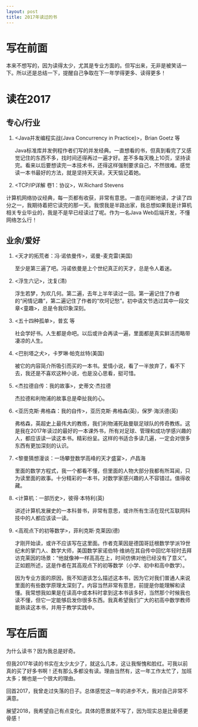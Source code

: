 ```yaml
---
layout: post
title: 2017年读过的书
---
```


# 写在前面
本来不想写的，因为读得太少，尤其是专业方面的。但写出来，无非是被笑话一下。所以还是总结一下，提醒自己争取在下一年学得更多、读得更多！

# 读在2017

## 专心/行业
1. \<Java并发编程实战(Java Concurrency in Practice)\>，Brian Goetz 等

   Java标准库并发例程作者们写的并发经典。一直想看的书，但真到看完了又感觉记住的东西不多，找时间还得再过一遍才好。差不多每天晚上10页，坚持读完。看来以后要想读完一本技术书，还得这样强制要求自己，不然很难。感觉读一本书最好的方法，就是坚持天天读，天天惦记着她。
   
2. \<TCP/IP详解 卷1：协议\>，W.Richard Stevens
   
  计算机网络协议经典，每一页都有收获，非常有意思。一直在间断地读，才读了四分之一，我期待着把它读完的那一天。我恨我是半路出家，我总想如果我是计算机相关专业毕业的，我是不是早已经读过了呢。作为一名Java Web后端开发，不懂网络怎么行！
   
## 业余/爱好
1. \<天才的拓荒者：冯·诺依曼传\>，诺曼-麦克雷(美国)
 
   至少是第三遍了吧。冯诺依曼是上个世纪真正的天才，总是令人着迷。
   
2. \<浮生六记\>，沈复(清)
   
   浮生若梦，为欢几何。第二遍，去年上半年读过一回。第一遍记住了作者的“闲情记趣”，第二遍记住了作者的“坎坷记愁”。初中语文节选过其中一段文章\<童趣\>，总是令我印象深刻。
   
3. \<五十四种孤单\>，普玄 等

   社会学好书。人生都是命吧。以后或许会再读一遍，里面都是真实鲜活而略带凄凉的人生。
   
4. \<巴别塔之犬\>，卡罗琳·帕克丝特(美国)

   被它的内容简介所吸引而买的一本书。爱情小说，看了一半放弃了，看不下去，我还是不喜欢这种小说，也是没心思看，挺可惜。
  
5. \<杰拉德自传：我的故事\>，史蒂文·杰拉德

   杰拉德和利物浦的故事总是牵扯我的心。
  
6. \<亚历克斯·弗格森：我的自传\>，亚历克斯·弗格森(英)，保罗·海沃德(英)

   弗格森，英超史上最伟大的教练，我们利物浦死敌曼联足球队的传奇教练。这是我在2017年读过的最好的一本课外书，所有对足球、管理和成功学感兴趣的人，都应该读一读这本书。精彩纷呈。这样的书适合多读几遍，一定会对很多东西有更加深刻的认识。
  
7. \<黎曼猜想漫谈：一场攀登数学高峰的天才盛宴\>，卢昌海
   
   里面的数学方程式，我一个都看不懂，但里面的人物大部分我都有所耳闻，只为读里面的故事。十分精彩的一本书，对数学家感兴趣的人不容错过。值得收藏。
   
8. \<计算机：一部历史\>，彼得·本特利(英)

   讲述计算机发展史的一本科普书，非常有意思，或许所有生活在现代互联网科技中的人都应该读一读。

9. \<高观点下的初等数学\>，菲利克斯·克莱因(德)

   才刚开始读，或许不应该写在这里面。作者克莱因是德国哥廷根数学学派19世纪末的掌门人、数学大师，美国数学家诺伯特·维纳在其自传中回忆年轻时去拜访克莱因的场景：“他就像神一样高高在上，时间仿佛对他已经没有了意义”。正如题所述，这是作者在其高观点下的初等数学（小学、初中和高中数学）。
   
   因为专业方面的原因，我不知道该怎么描述这本书，因为它对我们普通人来说里面的有些数学原理太深刻了。内容当然非常有意思，前提是你能理解和读懂。我常想我如果是在读高中或本科时拿到这本书该多好，当然那个时候我也读不懂，但它一定能够启发你很多东西。我真希望我们广大的初高中数学教师能熟读这本书，并用于教学实践中。
   

# 写在后面

为什么读书？因为我总是好奇。

但我2017年读的书实在太少太少了，就这么几本，这让我惭愧和脸红。可我以前真的买了好多书啊！还有那么多都没有读。理由当然有，这一年工作太忙了，加班太多；懒也是一个很大的理由。

回首2017，我曾走过失落的日子。总体感觉这一年的进步不大，我对自己非常不满意。

展望2018，我希望自己有点变化。具体的愿景就不写了，因为现实总是比骨感更骨感！